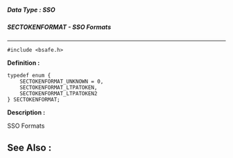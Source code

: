 ##### Data Type : SSO
##### SECTOKENFORMAT - SSO Formats
---
```
#include <bsafe.h>
```

**Definition :**
```
typedef enum {
	SECTOKENFORMAT_UNKNOWN = 0,
	SECTOKENFORMAT_LTPATOKEN,
	SECTOKENFORMAT_LTPATOKEN2
} SECTOKENFORMAT;

```

**Description :**

SSO Formats


**See Also :**
---
